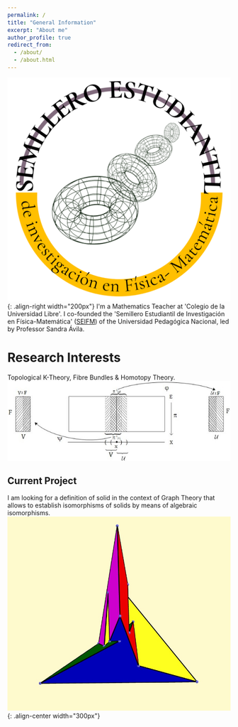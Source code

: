 ```yaml
---
permalink: /
title: "General Information"
excerpt: "About me"
author_profile: true
redirect_from: 
  - /about/
  - /about.html
---
```

![SEIFM-Logo](/images/cirlogo.png){: .align-right width="200px"}
I'm a Mathematics Teacher at 'Colegio de la Universidad Libre'. I co-founded the 'Semillero Estudiantil de Investigación en Física-Matemática' ([SEIFM](https://seinfismat.github.io/)) of the Universidad Pedagógica Nacional, led by Professor Sandra Ávila.

Research Interests
======
Topological K-Theory, Fibre Bundles & Homotopy Theory.
![Flyer Primer Seminario Estudiantil en Física-Matemática](/images/twolocaltriv.jpeg)

Current Project
------

I am looking for a definition of solid in the context of Graph Theory that allows to establish isomorphisms of solids by means of algebraic isomorphisms. 
![SEIFM-Logo](/images/scilazi.jpg){: .align-center width="300px"}

